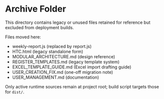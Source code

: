 # Archive Folder

This directory contains legacy or unused files retained for reference but excluded from deployment builds.

Files moved here:
- weekly-report.js (replaced by report.js)
- HTC.html (legacy standalone form)
- MODULAR_ARCHITECTURE.md (design reference)
- REGISTER_TEMPLATES.md (legacy template system)
- EXCEL_TEMPLATE_GUIDE.md (Excel import drafting guide)
- USER_CREATION_FIX.md (one-off migration note)
- USER_MANAGEMENT.md (documentation)

Only active runtime sources remain at project root; build script targets those for `dist/`.
